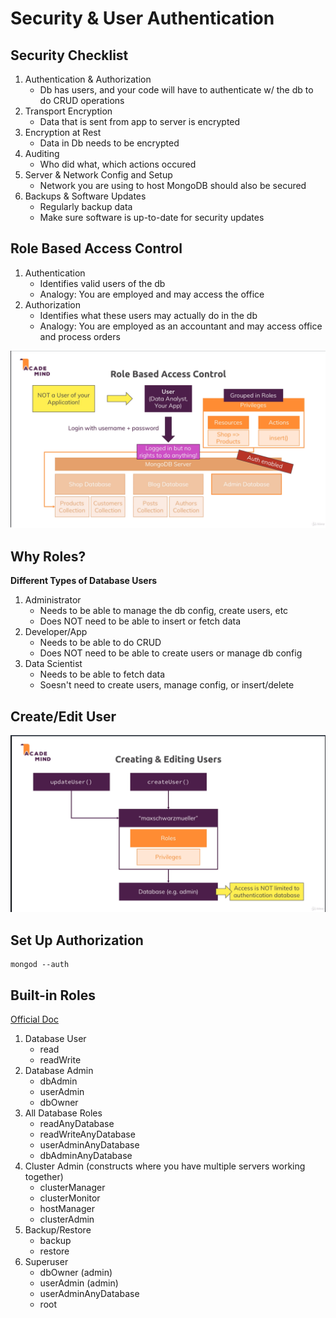 # Security & User Authentication

## Security Checklist

1. Authentication & Authorization
    - Db has users, and your code will have to authenticate w/ the db to do CRUD operations
1. Transport Encryption
    - Data that is sent from app to server is encrypted
1. Encryption at Rest
    - Data in Db needs to be encrypted
1. Auditing
    - Who did what, which actions occured
1. Server & Network Config and Setup
    - Network you are using to host MongoDB should also be secured
1. Backups & Software Updates
    - Regularly backup data
    - Make sure software is up-to-date for security updates

## Role Based Access Control

1. Authentication
    - Identifies valid users of the db
    - Analogy: You are employed and may access the office
1. Authorization
    - Identifies what these users may actually do in the db
    - Analogy: You are employed as an accountant and may access office and process orders

![](role-based-access.png)

## Why Roles?

**Different Types of Database Users**

1. Administrator
    - Needs to be able to manage the db config, create users, etc
    - Does NOT need to be able to insert or fetch data
1. Developer/App
    - Needs to be able to do CRUD
    - Does NOT need to be able to create users or manage db config
1. Data Scientist
    - Needs to be able to fetch data
    - Soesn't need to create users, manage config, or insert/delete

## Create/Edit User

![](create-edit-user.png)

## Set Up Authorization

```
mongod --auth
```

## Built-in Roles

[Official Doc](https://docs.mongodb.com/manual/reference/built-in-roles/)

1. Database User
    - read
    - readWrite
1. Database Admin
    - dbAdmin
    - userAdmin
    - dbOwner
1. All Database Roles
    - readAnyDatabase
    - readWriteAnyDatabase
    - userAdminAnyDatabase
    - dbAdminAnyDatabase
1. Cluster Admin (constructs where you have multiple servers working together)
    - clusterManager
    - clusterMonitor
    - hostManager
    - clusterAdmin
1. Backup/Restore
    - backup
    - restore
1. Superuser
    - dbOwner (admin)
    - userAdmin (admin)
    - userAdminAnyDatabase
    - root